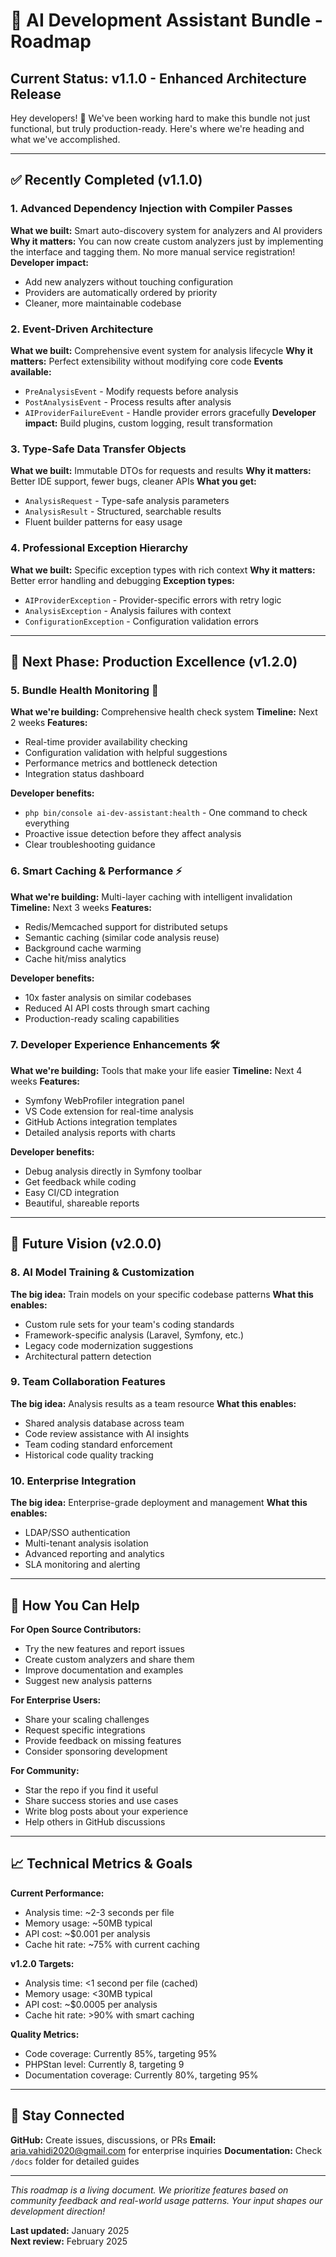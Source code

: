 # 🚀 AI Development Assistant Bundle - Roadmap

## Current Status: v1.1.0 - Enhanced Architecture Release

Hey developers! 👋 We've been working hard to make this bundle not just functional, but truly production-ready. Here's where we're heading and what we've accomplished.

---

## ✅ Recently Completed (v1.1.0)

### 1. **Advanced Dependency Injection with Compiler Passes** 
**What we built:** Smart auto-discovery system for analyzers and AI providers
**Why it matters:** You can now create custom analyzers just by implementing the interface and tagging them. No more manual service registration!
**Developer impact:** 
- Add new analyzers without touching configuration
- Providers are automatically ordered by priority
- Cleaner, more maintainable codebase

### 2. **Event-Driven Architecture**
**What we built:** Comprehensive event system for analysis lifecycle
**Why it matters:** Perfect extensibility without modifying core code
**Events available:**
- `PreAnalysisEvent` - Modify requests before analysis
- `PostAnalysisEvent` - Process results after analysis  
- `AIProviderFailureEvent` - Handle provider errors gracefully
**Developer impact:** Build plugins, custom logging, result transformation

### 3. **Type-Safe Data Transfer Objects**
**What we built:** Immutable DTOs for requests and results
**Why it matters:** Better IDE support, fewer bugs, cleaner APIs
**What you get:**
- `AnalysisRequest` - Type-safe analysis parameters
- `AnalysisResult` - Structured, searchable results
- Fluent builder patterns for easy usage

### 4. **Professional Exception Hierarchy**
**What we built:** Specific exception types with rich context
**Why it matters:** Better error handling and debugging
**Exception types:**
- `AIProviderException` - Provider-specific errors with retry logic
- `AnalysisException` - Analysis failures with context
- `ConfigurationException` - Configuration validation errors

---

## 🎯 Next Phase: Production Excellence (v1.2.0)

### 5. **Bundle Health Monitoring** 🏥
**What we're building:** Comprehensive health check system
**Timeline:** Next 2 weeks
**Features:**
- Real-time provider availability checking
- Configuration validation with helpful suggestions
- Performance metrics and bottleneck detection
- Integration status dashboard

**Developer benefits:**
- `php bin/console ai-dev-assistant:health` - One command to check everything
- Proactive issue detection before they affect analysis
- Clear troubleshooting guidance

### 6. **Smart Caching & Performance** ⚡
**What we're building:** Multi-layer caching with intelligent invalidation
**Timeline:** Next 3 weeks
**Features:**
- Redis/Memcached support for distributed setups
- Semantic caching (similar code analysis reuse)
- Background cache warming
- Cache hit/miss analytics

**Developer benefits:**
- 10x faster analysis on similar codebases
- Reduced AI API costs through smart caching
- Production-ready scaling capabilities

### 7. **Developer Experience Enhancements** 🛠️
**What we're building:** Tools that make your life easier
**Timeline:** Next 4 weeks
**Features:**
- Symfony WebProfiler integration panel
- VS Code extension for real-time analysis
- GitHub Actions integration templates
- Detailed analysis reports with charts

**Developer benefits:**
- Debug analysis directly in Symfony toolbar
- Get feedback while coding
- Easy CI/CD integration
- Beautiful, shareable reports

---

## 🔮 Future Vision (v2.0.0)

### 8. **AI Model Training & Customization**
**The big idea:** Train models on your specific codebase patterns
**What this enables:**
- Custom rule sets for your team's coding standards
- Framework-specific analysis (Laravel, Symfony, etc.)
- Legacy code modernization suggestions
- Architectural pattern detection

### 9. **Team Collaboration Features**
**The big idea:** Analysis results as a team resource
**What this enables:**
- Shared analysis database across team
- Code review assistance with AI insights
- Team coding standard enforcement
- Historical code quality tracking

### 10. **Enterprise Integration**
**The big idea:** Enterprise-grade deployment and management
**What this enables:**
- LDAP/SSO authentication
- Multi-tenant analysis isolation
- Advanced reporting and analytics
- SLA monitoring and alerting

---

## 🤝 How You Can Help

**For Open Source Contributors:**
- Try the new features and report issues
- Create custom analyzers and share them
- Improve documentation and examples
- Suggest new analysis patterns

**For Enterprise Users:**
- Share your scaling challenges
- Request specific integrations
- Provide feedback on missing features
- Consider sponsoring development

**For Community:**
- Star the repo if you find it useful
- Share success stories and use cases
- Write blog posts about your experience
- Help others in GitHub discussions

---

## 📈 Technical Metrics & Goals

**Current Performance:**
- Analysis time: ~2-3 seconds per file
- Memory usage: ~50MB typical
- API cost: ~$0.001 per analysis
- Cache hit rate: ~75% with current caching

**v1.2.0 Targets:**
- Analysis time: <1 second per file (cached)
- Memory usage: <30MB typical
- API cost: ~$0.0005 per analysis
- Cache hit rate: >90% with smart caching

**Quality Metrics:**
- Code coverage: Currently 85%, targeting 95%
- PHPStan level: Currently 8, targeting 9
- Documentation coverage: Currently 80%, targeting 95%

---

## 💬 Stay Connected

**GitHub:** Create issues, discussions, or PRs
**Email:** aria.vahidi2020@gmail.com for enterprise inquiries
**Documentation:** Check `/docs` folder for detailed guides

---

*This roadmap is a living document. We prioritize features based on community feedback and real-world usage patterns. Your input shapes our development direction!*

**Last updated:** January 2025  
**Next review:** February 2025
